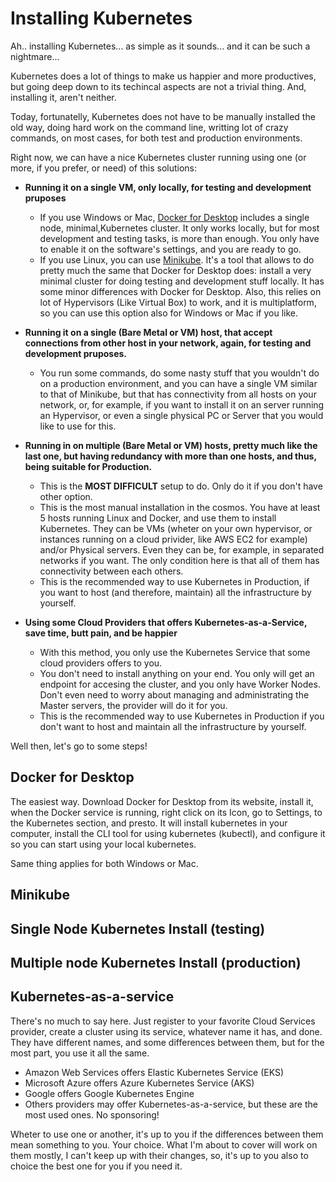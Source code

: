 # Installing Kubernetes

Ah.. installing Kubernetes... as simple as it sounds... and it can be such a nightmare...

Kubernetes does a lot of things to make us happier and more productives, but going deep down to its techincal aspects are not a trivial thing. And, installing it, aren't neither.

Today, fortunatelly, Kubernetes does not have to be manually installed the old way, doing hard work on the command line, writting lot of crazy commands, on most cases, for both test and production environments.

Right now, we can have a nice Kubernetes cluster running using one (or more, if you prefer, or need) of this solutions:
- **Running it on a single VM, only locally, for testing and development pruposes**
	- If you use Windows or Mac, [Docker for Desktop](https://www.docker.com/products/docker-desktop) includes a single node, minimal,Kubernetes cluster. It only works locally, but for most development and testing tasks, is more than enough. You only have to enable it on the software's settings, and you are ready to go.
	- If you use Linux, you can use [Minikube](https://kubernetes.io/docs/setup/learning-environment/minikube/). It's a tool that allows to do pretty much the same that Docker for Desktop does: install a very minimal cluster for doing testing and development stuff locally. It has some minor differences with Docker for Desktop. Also, this relies on lot of Hypervisors (Like Virtual Box) to work, and it is multiplatform, so you can use this option also for Windows or Mac if you like.
	
-  **Running it on a single (Bare Metal or VM) host, that accept connections from other host in your network, again, for testing and development pruposes.** 
	- You run some commands, do some nasty stuff that you wouldn't do on a production environment, and you can have a single VM similar to that of Minikube, but that has connectivity from all hosts on your network, or, for example, if you want to install it on an server running an Hypervisor, or even a single physical PC or Server that you would like to use for this.

- **Running in on multiple (Bare Metal or VM) hosts, pretty much like the last one, but having redundancy with more than one hosts, and thus, being suitable for Production.**
	- This is the **MOST DIFFICULT** setup to do. Only do it if you don't have other option.
    - This is the most manual installation in the cosmos. You have at least 5 hosts running Linux and Docker, and use them to install Kubernetes. They can be VMs (wheter on your own hypervisor, or instances running on a cloud privider, like AWS EC2 for example) and/or Physical servers. Even they can be, for example, in separated networks if you want. The only condition here is that all of them has connectivity between each others.
    - This is the recommended way to use Kubernetes in Production, if you want to host (and therefore, maintain) all the infrastructure by yourself.

- **Using some Cloud Providers that offers Kubernetes-as-a-Service, save time, butt pain, and be happier**
	- With this method, you only use the Kubernetes Service that some cloud providers offers to you.
	- You don't need to install anything on your end. You only will get an endpoint for accesing the cluster, and you only have Worker Nodes. Don't even need to worry about managing and administrating the Master servers, the provider will do it for you.
	- This is the recommended way to use Kubernetes in Production if you don't want to host and maintain all the infrastructure by yourself.

Well then, let's go to some steps!

## Docker for Desktop
The easiest way. Download Docker for Desktop from its website, install it, when the Docker service is running, right click on its Icon, go to Settings, to the Kubernetes section, and presto. It will install kubernetes in your computer, install the CLI tool for using kubernetes (kubectl), and configure it so you can start using your local kubernetes.

Same thing applies for both Windows or Mac.

## Minikube

## Single Node Kubernetes Install (testing)

## Multiple node Kubernetes Install (production)

## Kubernetes-as-a-service

There's no much to say here. Just register to your favorite Cloud Services provider, create a cluster using its service, whatever name it has, and done.
They have different names, and some differences between them, but for the most part, you use it all the same.
- Amazon Web Services offers Elastic Kubernetes Service (EKS)
- Microsoft Azure offers Azure Kubernetes Service (AKS)
- Google offers Google Kubernetes Engine
- Others providers may offer Kubernetes-as-a-service, but these are the most used ones. No sponsoring! 

Wheter to use one or another, it's up to you if the differences between them mean something to you. Your choice. What I'm about to cover will work on them mostly, I can't keep up with their changes, so, it's up to you also to choice the best one for you if you need it.